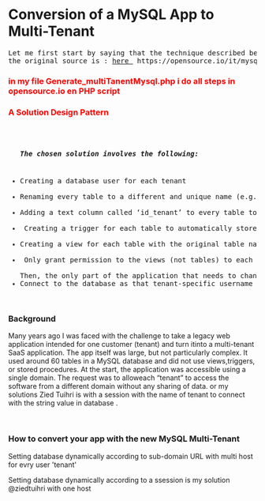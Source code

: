 # Conversion of a MySQL App to Multi-Tenant
<pre>
Let me first start by saying that the technique described below was not invented by me.
the original source is : <a href="https://opensource.io/it/mysql-multi-tenant/" target="_blank">here </a> https://opensource.io/it/mysql-multi-tenant/ 
</pre>
<h3 style="color : red;">in my file Generate_multiTanentMysql.php i do all steps in opensource.io en PHP script</h3>

<h3 style="color : red;"> A Solution Design Pattern </h3>
<pre>
<ul>
<h5>The chosen solution involves the following:</h5>
<li>Creating a database user for each tenant </li>
<li>Renaming every table to a different and unique name (e.g. using a prefix ‘someprefix_’) </li>
<li>Adding a text column called ‘id_tenant’ to every table to store the name of the tenant the row belongs to </li>
<li> Creating a trigger for each table to automatically store the current database username to the id_tenant column before inserting a new row</li>
<li>Creating a view for each table with the original table name with all the columns except id_tenant. The view will only return rows where (id_tenant = current_database_username) </li>
<li> Only grant permission to the views (not tables) to each tenant’s database user</li>
Then, the only part of the application that needs to change is the database connection logic. When someone connects to the SaaS, the application would need to:
<li>Connect to the database as that tenant-specific username</li>
</ul></pre>
<h3>Background</h3>
<p>
Many years ago I was faced with the challenge to take a legacy web application intended for one 
customer (tenant) and turn itinto a multi-tenant SaaS application. 
The app itself was large, but not particularly complex. It used around 60 tables
in a MySQL database and did not use views,triggers, or stored procedures. 
At the start, the application was accessible using a single domain.
The request was to alloweach “tenant” to access the software from a different domain without any 
sharing of data.
or my solutions Zied Tuihri is with a session with the name of tenant to connect with the 
string value in database .</h4>
</p>
<br>
<h3>How to convert your app with the new MySQL Multi-Tenant</h3>
<p>
 Setting database dynamically according to sub-domain URL with multi host for evry user 'tenant'</p><p>
 Setting database dynamically according to a ssession is my solution @ziedtuihri with one host 
  </p>

